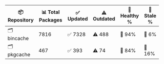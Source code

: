 | 📦 Repository | 📊 Total Packages | ✅ Updated | ⚠️ Outdated | 💚 Healthy % | 🔴 Stale % |
|---------------|-------------------|------------|-------------|-------------|------------|
| 🗂️ bincache | 7816 | ✅ 7328 | ⚠️ 488 | 💚 94% | 🔴 6% |
| 🗂️ pkgcache | 467 | ✅ 393 | ⚠️ 74 | 💚 84% | 🔴 16% |
